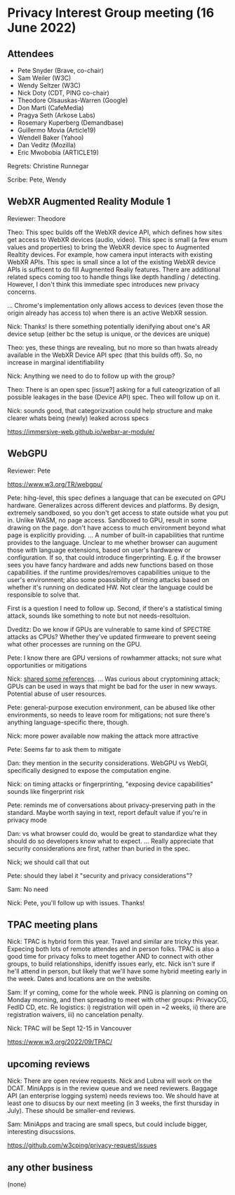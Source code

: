 # Privacy Interest Group meeting (16 June 2022)

## Attendees

* Pete Snyder (Brave, co-chair)
* Sam Weiler (W3C)
* Wendy Seltzer (W3C)
* Nick Doty (CDT, PING co-chair)
* Theodore Olsauskas-Warren (Google)
* Don Marti (CafeMedia)
* Pragya Seth (Arkose Labs)
* Rosemary Kuperberg (Demandbase)
* Guillermo Movia (Article19)
* Wendell Baker (Yahoo)
* Dan Veditz (Mozilla)
* Eric Mwobobia (ARTICLE19)

Regrets: Christine Runnegar

Scribe: Pete, Wendy

## WebXR Augmented Reality Module 1
Reviewer: Theodore

Theo: This spec builds off the WebXR device API, which defines how sites get access to WebXR devices (audio, video). This spec is small (a few enum values and properties) to bring the WebXR device spec to Augmented Realtity devices. For example, how camera input interacts with existing WebXR APIs. This spec is small since a lot of the existing WebXR device APIs is sufficent to do fill Augmented Realiy features. There are additional related specs coming too to handle things like depth handling / detecting. However, I don't think this immediate spec introduces new privacy concerns.

… Chrome's implementation only allows access to devices (even those the origin already has access to) when there is an active WebXR session.

Nick: Thanks! Is there something potentially idenifying about one's AR device setup (either bc the setup is unique, or the devices are unique)

Theo: yes, these things are revealing, but no more so than hwats already available in the WebXR Device API spec (that this builds off). So, no increase in marginal identifiability

Nick: Anything we need to do to follow up with the group?

Theo: There is an open spec [issue?] asking for a full cateogrization of all possible leakages in the base (Device API) spec.  Theo will follow up on it.

Nick: sounds good, that categorizxation could help structure and make clearer whats being (newly) leaked across specs

https://immersive-web.github.io/webxr-ar-module/


## WebGPU
Reviewer: Pete

https://www.w3.org/TR/webgpu/

Pete: hihg-level, this spec defines a language that can be executed on GPU hardware. Generalizes across different devices and platforms. 
By design, extremely sandboxed, so you don't get access to state outside what you put in. Unlike WASM, no page access. Sandboxed to GPU, result in some drawing on the page. don't have access to much environment beyond what page is explicitly providing. 
... A number of built-in capabilities that runtime provides to the language. Unclear to me whether browser can augument those with language extensions, based on user's hardwarew or configuration. If so, that could introduce fingerprinting. E.g. if the browser sees you have fancy hardware and adds new functions based on those capabilities. if the runtime provides/removes capabilities unique to the user's environment; also some poassibility of timing attacks based on whether it's running on dedicated HW. Not clear the language could be responsible to solve that.

First is a question I need to follow up. Second, if there's a statistical timing attack, sounds like something to note but not needs-resoltuion. 

Dveditz: Do we know if GPUs are vulnerable to same kind of SPECTRE attacks as CPUs? Whether they've updated firmweare to prevent seeing what other processes are running on the GPU. 

Pete: I know there are GPU versions of rowhammer attacks; not sure what opportunities or mitigations

Nick: [shared some references](https://www.w3.org/TR/webgpu/#security-rowhammer). 
... Was curious about cryptomining attack; GPUs can be used in ways that might be bad for the user in new wways. Potential abuse of user resources. 

Pete: general-purpose execution environment, can be abused like other environments, so needs to leave room for mitigations; not sure there's anything language-specific there, though. 

Nick: more power available now making the attack more attractive

Pete: Seems far to ask them to mitigate

Dan: they mention in the security considerations. WebGPU vs WebGl, specifically designed to expose the computation engine. 

Nick: on timing attacks or fingerprinting, "exposing device capabilities" sounds like fingerprint risk

Pete: reminds me of conversations about privacy-preserving path in the standard. Maybe worth saying in text, report default value if you're in privacy mode

Dan: vs what browser could do, would be great to standardize what they should do so developers know what to expect. 
... Really appreciate that security considerations are first, rather than buried in the spec. 

Nick; we should call that out

Pete: should they label it "security and privacy considerations"?

Sam: No need

Nick: Pete, you'll follow up with issues. Thanks!

## TPAC meeting plans

Nick: TPAC is hybrid form this year. Travel and similar are tricky this year. Expecing both lots of remote attendes and in person folks. TPAC is also a good time for privacy folks to meet together AND to connect with other groups, to build relationships, idenitfy issues early, etc.  Nick isn't sure if he'll attend in person, but likely that we'll have some hybrid meeting early in the week.  Dates and locations are on the website.

Sam: If yr coming, come for the whole week. PING is planning on coming on Monday morning, and then spreading to meet with other groups: PrivacyCG, FedID CD, etc. Re logistics: i) registration will open in ~2 weeks, ii) there are registration waivers, iii) no cancelation penalty.

Nick: TPAC will be Sept 12-15 in Vancouver

https://www.w3.org/2022/09/TPAC/ 

## upcoming reviews

Nick: There are open review requests.  Nick and Lubna will work on the DCAT.  MiniApps is in the review queue and we need reviewers.  Baggage API (an enterprise logging system) needs reviews too.  We should have at least one to disucss by our next meeting (in 3 weeks, the first thursday in July). These should be smaller-end reviews.

Sam: MiniApps and tracing are small specs, but could include bigger, interesting disucssions.

https://github.com/w3cping/privacy-request/issues

## any other business

(none)
